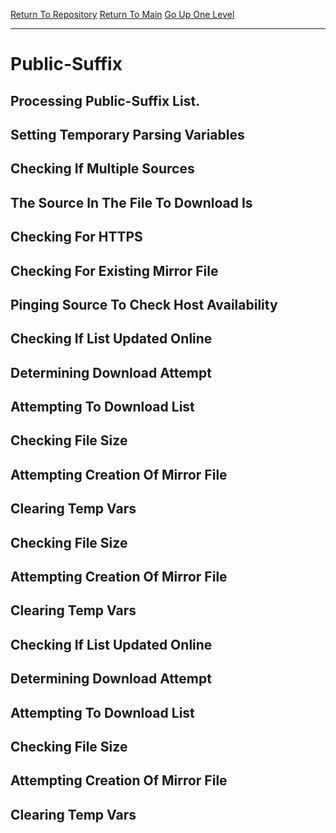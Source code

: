 [Return To Repository](https://github.com/DigitalWarrior/piholeparser/)
[Return To Main](https://github.com/DigitalWarrior/piholeparser/blob/master/RecentRunLogs/Mainlog.md)
[Go Up One Level](https://github.com/DigitalWarrior/piholeparser/blob/master/RecentRunLogs/TopLevelScripts/15-Processing-Top-Level-Domains.md)
____________________________________
# Public-Suffix
## Processing Public-Suffix List.
## Setting Temporary Parsing Variables
## Checking If Multiple Sources
## The Source In The File To Download Is
## Checking For HTTPS
## Checking For Existing Mirror File
## Pinging Source To Check Host Availability
## Checking If List Updated Online
## Determining Download Attempt
## Attempting To Download List
## Checking File Size
## Attempting Creation Of Mirror File
## Clearing Temp Vars
## Checking File Size
## Attempting Creation Of Mirror File
## Clearing Temp Vars
## Checking If List Updated Online
## Determining Download Attempt
## Attempting To Download List
## Checking File Size
## Attempting Creation Of Mirror File
## Clearing Temp Vars
